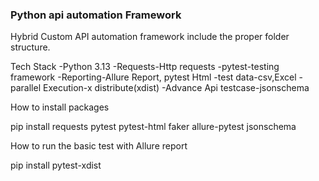 ### Python api automation Framework
Hybrid Custom API automation framework include the proper folder structure.

Tech Stack
-Python 3.13
-Requests-Http requests
-pytest-testing framework
-Reporting-Allure Report, pytest Html
-test data-csv,Excel
-parallel Execution-x distribute(xdist)
-Advance Api testcase-jsonschema

How to install packages

pip install requests pytest pytest-html faker allure-pytest jsonschema

How to run the basic test with Allure report

pip install pytest-xdist